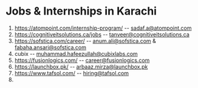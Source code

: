 # Jobs & Internships in Karachi
1) https://atompoint.com/internship-program/ -- sadaf.a@atompoint.com <br>
2) https://cognitiveitsolutions.ca/jobs  --  tanveer@cognitiveitsolutions.ca <br>
3) https://sofstica.com/career/ -- anum.ali@sofstica.com & fabaha.ansari@sofstica.com <br>
4) cubix -- muhammad.hafeezullah@cubixlabs.com <br>
5) https://fusionlogics.com/ -- career@fusionlogics.com <br>
6) https://launchbox.pk/ -- arbaaz.mirza@launchbox.pk <br>
7) https://www.tafsol.com/ -- hiring@tafsol.com<br>
8) 

